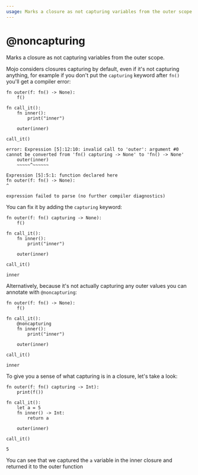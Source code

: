 ```yaml
---
usage: Marks a closure as not capturing variables from the outer scope
---
```


# @noncapturing
Marks a closure as not capturing variables from the outer scope.

Mojo considers closures capturing by default, even if it's not capturing anything, for example if you don't put the `capturing` keyword after `fn()` you'll get a compiler error:


```mojo :no-line-numbers 
fn outer(f: fn() -> None):
    f()

fn call_it():
    fn inner():
        print("inner")

    outer(inner) 

call_it()
```

    error: Expression [5]:12:10: invalid call to 'outer': argument #0 cannot be converted from 'fn() capturing -> None' to 'fn() -> None'
        outer(inner) 
        ~~~~~^~~~~~~
    
    Expression [5]:5:1: function declared here
    fn outer(f: fn() -> None):
    ^
    
    expression failed to parse (no further compiler diagnostics)

You can fix it by adding the `capturing` keyword:


```mojo :no-line-numbers 
fn outer(f: fn() capturing -> None):
    f()

fn call_it():
    fn inner():
        print("inner")

    outer(inner) 

call_it()
```

    inner


Alternatively, because it's not actually capturing any outer values you can annotate with `@noncapturing`:


```mojo :no-line-numbers 
fn outer(f: fn() -> None):
    f()

fn call_it():
    @noncapturing
    fn inner():
        print("inner")

    outer(inner) 

call_it()
```

    inner


To give you a sense of what capturing is in a closure, let's take a look:


```mojo :no-line-numbers 
fn outer(f: fn() capturing -> Int):
    print(f())

fn call_it():
    let a = 5 
    fn inner() -> Int:
        return a

    outer(inner) 

call_it()
```

    5


You can see that we captured the `a` variable in the inner closure and returned it to the outer function

<CommentService />
